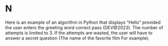 # N
Here is an example of an algorithm in Python that displays “Hello” provided the user enters the greeting word correct pass (DEV@2023). The number of attempts is limited to 3. If the attempts are wasted, the user will have to answer a secret question (The name of the favorite film For example).
